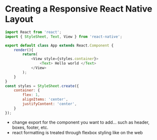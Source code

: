 # Creating a Responsive React Native Layout

```js
import React from 'react';
import { StyleSheet, Text, View } from 'react-native';

export default class App extends React.Component {
    render(){
        return(
            <View style={styles.container}>
                <Text> Hello world </Text>
            </View>
        );
    }
}
const styles = StyleSheet.create({
    container: {
        flex: 1,
        alignItems: 'center',
        justifyContent: 'center',
    }
});
```
- change export for the component you want to add... such as header, boxes, footer, etc.
- react formatting is treated through flexbox styling like on the web
